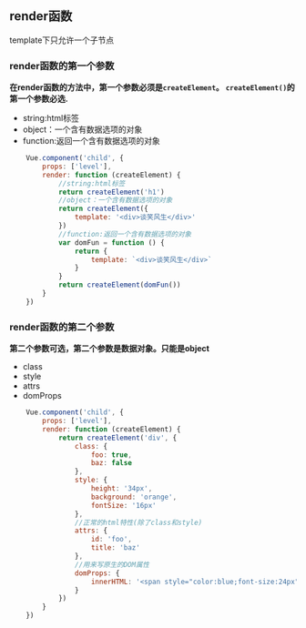 ## render函数
template下只允许一个子节点
### render函数的第一个参数
**在render函数的方法中，第一个参数必须是`createElement`。
`createElement()`的第一个参数必选.**
- string:html标签
- object：一个含有数据选项的对象
- function:返回一个含有数据选项的对象
```javascript
    Vue.component('child', {
        props: ['level'],
        render: function (createElement) {
            //string:html标签
            return createElement('h1')
            //object：一个含有数据选项的对象
            return createElement({
                template: '<div>谈笑风生</div>'
            })
            //function:返回一个含有数据选项的对象
            var domFun = function () {
                return {
                    template: `<div>谈笑风生</div>`
                }
            }
            return createElement(domFun())
        }
    })
```
### render函数的第二个参数
**第二个参数可选，第二个参数是数据对象。只能是object**
- class
- style
- attrs
- domProps
```javascript
    Vue.component('child', {
        props: ['level'],
        render: function (createElement) {
            return createElement('div', {
                class: {
                    foo: true,
                    baz: false
                },
                style: {
                    height: '34px',
                    background: 'orange',
                    fontSize: '16px'
                },
                //正常的html特性(除了class和style)
                attrs: {
                    id: 'foo',
                    title: 'baz'
                },
                //用来写原生的DOM属性
                domProps: {
                    innerHTML: '<span style="color:blue;font-size:24px">江心比心</span>'
                }
            })
        }
    })
```